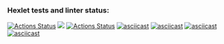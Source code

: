 ### Hexlet tests and linter status:
[![Actions Status](https://github.com/popov76/frontend-project-lvl1/workflows/hexlet-check/badge.svg)](https://github.com/popov76/frontend-project-lvl1/actions)
<a href="https://codeclimate.com/github/codeclimate/codeclimate/maintainability"><img src="https://api.codeclimate.com/v1/badges/a99a88d28ad37a79dbf6/maintainability" /></a>
[![Actions Status](https://github.com/popov76/frontend-project-lvl1/workflows/make-lint/badge.svg)](https://github.com/popov76/frontend-project-lvl1/actions)
[![asciicast](https://asciinema.org/a/458049.svg)](https://asciinema.org/a/458049)
[![asciicast](https://asciinema.org/a/ult55ldsFSDs49KnbxJbmeS4n.svg)](https://asciinema.org/a/ult55ldsFSDs49KnbxJbmeS4n)
[![asciicast](https://asciinema.org/a/yMIhcA8QqWNeSgpy3AmkNRv09.svg)](https://asciinema.org/a/yMIhcA8QqWNeSgpy3AmkNRv09)
[![asciicast](https://asciinema.org/a/B7HzIpgwvjnf6sG5USVUouUi7.svg)](https://asciinema.org/a/B7HzIpgwvjnf6sG5USVUouUi7)
